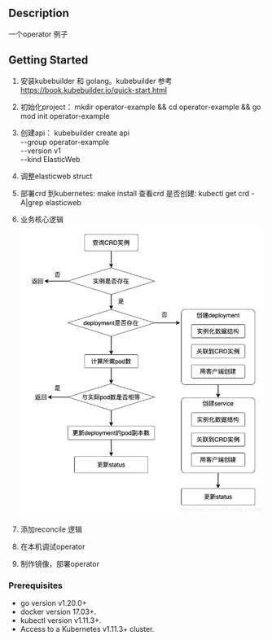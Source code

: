 ## Description
一个operator 例子

## Getting Started
1. 安装kubebuilder 和 golang。kubebuilder 
    参考 https://book.kubebuilder.io/quick-start.html
2. 初始化project：
    mkdir operator-example && cd operator-example && go mod init operator-example
3. 创建api：
    kubebuilder create api \
    --group operator-example \
    --version v1 \
    --kind ElasticWeb
4. 调整elasticweb struct
5. 部署crd 到kubernetes:
        make install
    查看crd 是否创建:
        kubectl get crd -A|grep elasticweb
6. 业务核心逻辑
    ![Alt text](image.png)
    
7. 添加reconcile 逻辑
8. 在本机调试operator
9. 制作镜像，部署operator

### Prerequisites
- go version v1.20.0+
- docker version 17.03+.
- kubectl version v1.11.3+.
- Access to a Kubernetes v1.11.3+ cluster.
